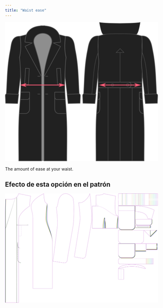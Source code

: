 ```yaml
---
title: "Waist ease"
---
```


![Waist ease](./waistease.svg)

The amount of ease at your waist.

## Efecto de esta opción en el patrón

![This image shows the effect of this option by superimposing several variants that have a different value for this option](carlita_waistease_sample.svg "Effect of this option on the pattern")
